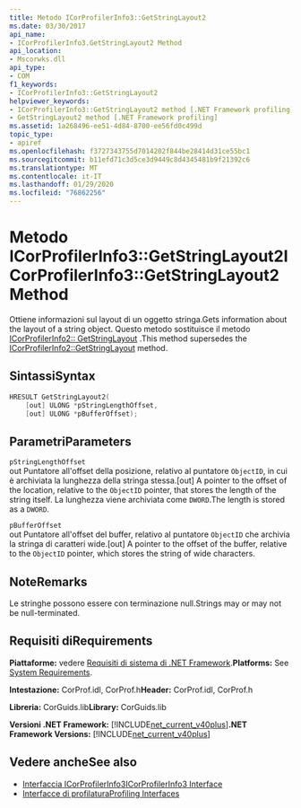 ```yaml
---
title: Metodo ICorProfilerInfo3::GetStringLayout2
ms.date: 03/30/2017
api_name:
- ICorProfilerInfo3.GetStringLayout2 Method
api_location:
- Mscorwks.dll
api_type:
- COM
f1_keywords:
- ICorProfilerInfo3::GetStringLayout2
helpviewer_keywords:
- ICorProfilerInfo3::GetStringLayout2 method [.NET Framework profiling]
- GetStringLayout2 method [.NET Framework profiling]
ms.assetid: 1a268496-ee51-4d84-8700-ee56fd0c499d
topic_type:
- apiref
ms.openlocfilehash: f3727343755d7014202f844be28414d31ce55bc1
ms.sourcegitcommit: b11efd71c3d5ce3d9449c8d4345481b9f21392c6
ms.translationtype: MT
ms.contentlocale: it-IT
ms.lasthandoff: 01/29/2020
ms.locfileid: "76862256"
---
```

# <a name="icorprofilerinfo3getstringlayout2-method"></a><span data-ttu-id="fe7f0-102">Metodo ICorProfilerInfo3::GetStringLayout2</span><span class="sxs-lookup"><span data-stu-id="fe7f0-102">ICorProfilerInfo3::GetStringLayout2 Method</span></span>
<span data-ttu-id="fe7f0-103">Ottiene informazioni sul layout di un oggetto stringa.</span><span class="sxs-lookup"><span data-stu-id="fe7f0-103">Gets information about the layout of a string object.</span></span> <span data-ttu-id="fe7f0-104">Questo metodo sostituisce il metodo [ICorProfilerInfo2:: GetStringLayout](icorprofilerinfo2-getstringlayout-method.md) .</span><span class="sxs-lookup"><span data-stu-id="fe7f0-104">This method supersedes the [ICorProfilerInfo2::GetStringLayout](icorprofilerinfo2-getstringlayout-method.md) method.</span></span>  
  
## <a name="syntax"></a><span data-ttu-id="fe7f0-105">Sintassi</span><span class="sxs-lookup"><span data-stu-id="fe7f0-105">Syntax</span></span>  
  
```cpp  
HRESULT GetStringLayout2(  
    [out] ULONG *pStringLengthOffset,  
    [out] ULONG *pBufferOffset);  
```  
  
## <a name="parameters"></a><span data-ttu-id="fe7f0-106">Parametri</span><span class="sxs-lookup"><span data-stu-id="fe7f0-106">Parameters</span></span>  
 `pStringLengthOffset`  
 <span data-ttu-id="fe7f0-107">out Puntatore all'offset della posizione, relativo al puntatore `ObjectID`, in cui è archiviata la lunghezza della stringa stessa.</span><span class="sxs-lookup"><span data-stu-id="fe7f0-107">[out] A pointer to the offset of the location, relative to the `ObjectID` pointer, that stores the length of the string itself.</span></span> <span data-ttu-id="fe7f0-108">La lunghezza viene archiviata come `DWORD`.</span><span class="sxs-lookup"><span data-stu-id="fe7f0-108">The length is stored as a `DWORD`.</span></span>  
  
 `pBufferOffset`  
 <span data-ttu-id="fe7f0-109">out Puntatore all'offset del buffer, relativo al puntatore `ObjectID` che archivia la stringa di caratteri wide.</span><span class="sxs-lookup"><span data-stu-id="fe7f0-109">[out] A pointer to the offset of the buffer, relative to the `ObjectID` pointer, which stores the string of wide characters.</span></span>  
  
## <a name="remarks"></a><span data-ttu-id="fe7f0-110">Note</span><span class="sxs-lookup"><span data-stu-id="fe7f0-110">Remarks</span></span>  
 <span data-ttu-id="fe7f0-111">Le stringhe possono essere con terminazione null.</span><span class="sxs-lookup"><span data-stu-id="fe7f0-111">Strings may or may not be null-terminated.</span></span>  
  
## <a name="requirements"></a><span data-ttu-id="fe7f0-112">Requisiti di</span><span class="sxs-lookup"><span data-stu-id="fe7f0-112">Requirements</span></span>  
 <span data-ttu-id="fe7f0-113">**Piattaforme:** vedere [Requisiti di sistema di .NET Framework](../../../../docs/framework/get-started/system-requirements.md).</span><span class="sxs-lookup"><span data-stu-id="fe7f0-113">**Platforms:** See [System Requirements](../../../../docs/framework/get-started/system-requirements.md).</span></span>  
  
 <span data-ttu-id="fe7f0-114">**Intestazione:** CorProf.idl, CorProf.h</span><span class="sxs-lookup"><span data-stu-id="fe7f0-114">**Header:** CorProf.idl, CorProf.h</span></span>  
  
 <span data-ttu-id="fe7f0-115">**Libreria:** CorGuids.lib</span><span class="sxs-lookup"><span data-stu-id="fe7f0-115">**Library:** CorGuids.lib</span></span>  
  
 <span data-ttu-id="fe7f0-116">**Versioni .NET Framework:** [!INCLUDE[net_current_v40plus](../../../../includes/net-current-v40plus-md.md)]</span><span class="sxs-lookup"><span data-stu-id="fe7f0-116">**.NET Framework Versions:** [!INCLUDE[net_current_v40plus](../../../../includes/net-current-v40plus-md.md)]</span></span>  
  
## <a name="see-also"></a><span data-ttu-id="fe7f0-117">Vedere anche</span><span class="sxs-lookup"><span data-stu-id="fe7f0-117">See also</span></span>

- [<span data-ttu-id="fe7f0-118">Interfaccia ICorProfilerInfo3</span><span class="sxs-lookup"><span data-stu-id="fe7f0-118">ICorProfilerInfo3 Interface</span></span>](icorprofilerinfo3-interface.md)
- [<span data-ttu-id="fe7f0-119">Interfacce di profilatura</span><span class="sxs-lookup"><span data-stu-id="fe7f0-119">Profiling Interfaces</span></span>](profiling-interfaces.md)
